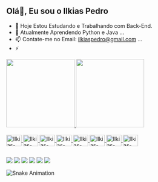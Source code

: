 ## Olá👋, Eu sou o Ilkias Pedro

- 🔭 Hoje Estou Estudando e Trabalhando com Back-End.
- 🌱 Atualmente Aprendendo Python e Java ...
- 📫 Contate-me no Email: ilkiaspedro@gmail.com ...
- ⚡
<div>
  <a href="https://www.instagram.com/ilkias_/">
    <img height="180em" src="https://github-readme-stats.vercel.app/api?username=IlkiasX&show_icons=true&theme=shadow_green&include_all_commits=true&count_private=true"/>
    <img height="180em" src="https://github-readme-stats.vercel.app/api/top-langs/?username=IlkiasX&layout=compact&theme=shadow_green"/>
</div>

<div style="display: inline_block"><br>
  <img align="Center" alt="Ilkias-C#" height="30" width="40" src="https://cdn.jsdelivr.net/gh/devicons/devicon@latest/icons/csharp/csharp-original.svg"/>
  <img align="Center" alt="Ilkias-C#" height="30" width="40" src="https://cdn.jsdelivr.net/gh/devicons/devicon@latest/icons/css3/css3-original.svg"/>
  <img align="Center" alt="Ilkias-C#" height="30" width="40" src="https://cdn.jsdelivr.net/gh/devicons/devicon@latest/icons/html5/html5-original.svg"/>
  <img align="Center" alt="Ilkias-C#" height="30" width="40" src="https://cdn.jsdelivr.net/gh/devicons/devicon@latest/icons/javascript/javascript-original.svg"/>
  <img align="Center" alt="Ilkias-C#" height="30" width="40" src="https://cdn.jsdelivr.net/gh/devicons/devicon@latest/icons/java/java-original.svg"/>
  <img align="Center" alt="Ilkias-C#" height="30" width="40" src="https://cdn.jsdelivr.net/gh/devicons/devicon@latest/icons/mysql/mysql-original-wordmark.svg"/>
  <img align="Center" alt="Ilkias-C#" height="30" width="40" src="https://cdn.jsdelivr.net/gh/devicons/devicon@latest/icons/php/php-original.svg"/>
  <img align="Center" alt="Ilkias-C#" height="30" width="40" src="https://cdn.jsdelivr.net/gh/devicons/devicon@latest/icons/python/python-original.svg"/>
</div>

##

<div>
  <a href="https://www.youtube.com/channel/UCYLx1S0cx9ytEFdts6vRezA" target="_blank"><img src="https://img.shields.io/badge/YouTube-FF0000?style=for-the-badge&logo=youtube&logoColor=white" target="_blank"></a>
  <a href="https://instagram.com/rafaballerini" target="_blank"><img src="https://img.shields.io/badge/-Instagram-%23E4405F?style=for-the-badge&logo=instagram&logoColor=white" target="_blank"></a>
 	<a href="https://www.twitch.tv/midinho_171" target="_blank"><img src="https://img.shields.io/badge/Twitch-9146FF?style=for-the-badge&logo=twitch&logoColor=white" target="_blank"></a>
 <a href="https://discord.gg/" target="_blank"><img src="https://img.shields.io/badge/Discord-7289DA?style=for-the-badge&logo=discord&logoColor=white" target="_blank"></a> 
  <a href = "mailto:ilkiaspedro@gmail.com"><img src="https://img.shields.io/badge/-Gmail-%23333?style=for-the-badge&logo=gmail&logoColor=white" target="_blank"></a>
  <a href="https://www.linkedin.com/in/ilkias-pedro-14ba10296/" target="_blank"><img src="https://img.shields.io/badge/-LinkedIn-%230077B5?style=for-the-badge&logo=linkedin&logoColor=white" target="_blank"></a> 
</div>

![Snake Animation](https://github.com/IlkiasX/IlkiasX/blob/output/github-contribution-grid-snake.svg)
